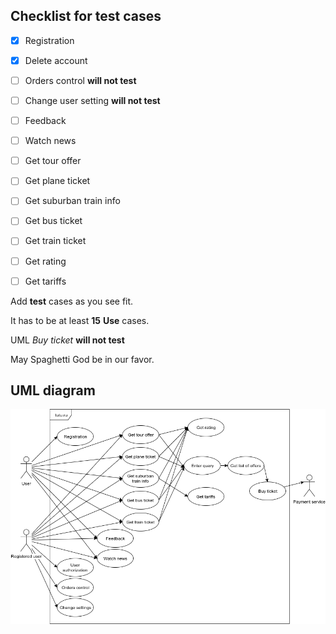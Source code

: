 ## Checklist for test cases
- [x] Registration
- [x] Delete account
- [ ] Orders control **will not test**
- [ ] Change user setting **will not test**

- [ ] Feedback

- [ ] Watch news

- [ ] Get tour offer

- [ ] Get plane ticket

- [ ] Get suburban train info

- [ ] Get bus ticket

- [ ] Get train ticket

- [ ] Get rating

- [ ] Get tariffs

Add **test** cases as you see fit.

It has to be at least **15** **Use** cases.

UML _Buy ticket_ **will not test**

May Spaghetti God be in our favor.

## UML diagram
![Image of UML diagram](/report/img/Test3UML.png)
